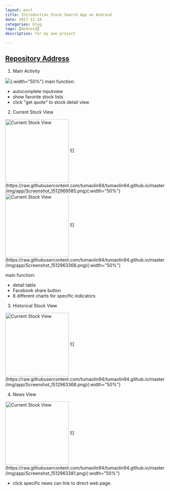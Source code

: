 ```yaml
---
layout: post
title: Introduction Stock Search App on Android 
date: 2017-12-10
categories: blog
tags: [Android]
description: for my own project

---
```


## [Repository Address](https://github.com/tumaolin94/StockSystemWithAndroid)

1. Main Activity

![](https://raw.githubusercontent.com/tumaolin94/tumaolin94.github.io/master/img/app/Screenshot_1512961494.png){:width="50%"}
main function:
- autocomplete inputview
- show favorite stock lists
- click "get quote" to stock detail view

2. Current Stock View
<img align="center" src="https://raw.githubusercontent.com/tumaolin94/tumaolin94.github.io/master/img/app/Screenshot_1512969585.png" width = "200"  alt="Current Stock View" align=center />
![](https://raw.githubusercontent.com/tumaolin94/tumaolin94.github.io/master/img/app/Screenshot_1512969585.png){:width="50%"}
<img align="center" src="https://raw.githubusercontent.com/tumaolin94/tumaolin94.github.io/master/img/app/Screenshot_1512963368.png" width = "200"  alt="Current Stock View" align=center />
![](https://raw.githubusercontent.com/tumaolin94/tumaolin94.github.io/master/img/app/Screenshot_1512963368.png){:width="50%"}

main function:
- detail table
- Facebook share button
- 8 different charts for specific indicators  

3. Historical Stock View
<img align="center" src="https://raw.githubusercontent.com/tumaolin94/tumaolin94.github.io/master/img/app/Screenshot_1512963368.png" width = "200"  alt="Current Stock View" align=center />
![](https://raw.githubusercontent.com/tumaolin94/tumaolin94.github.io/master/img/app/Screenshot_1512963368.png){:width="50%"}

4. News View
<img align="center" src="https://raw.githubusercontent.com/tumaolin94/tumaolin94.github.io/master/img/app/Screenshot_1512963381.png" width = "200"  alt="Current Stock View" align=center />
![](https://raw.githubusercontent.com/tumaolin94/tumaolin94.github.io/master/img/app/Screenshot_1512963381.png){:width="50%"}

- click specific news can link to direct web page.
